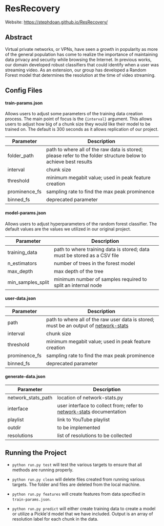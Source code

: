 # ResRecovery

Website: https://stephdoan.github.io/ResRecovery/

## Abstract

Virtual private networks, or VPNs, have seen a growth in popularity as more of the general population has come to realize the importance of maintaining data privacy and security while browsing the Internet. In previous works, our domain developed robust classifiers that could identify when a user was streaming video. As an extension, our group has developed a Random Forest model that determines the resolution at the time of video streaming.

## Config Files

#### train-params.json

Allows users to adjust some parameters of the training data creation process. The main point of focus is the `{interval}` argument. This allows users to adjust how big of a chunk size they would like their model to be trained on. The default is 300 seconds as it allows replication of our project.

| Parameter     | Description                                                                                                     |
| ------------- | --------------------------------------------------------------------------------------------------------------- |
| folder_path   | path to where all of the raw data is stored; please refer to the folder structure below to achieve best results |
| interval      | chunk size                                                                                                      |
| threshold     | minimum megabit value; used in peak feature creation                                                            |
| prominence_fs | sampling rate to find the max peak prominence                                                                   |
| binned_fs     | deprecated parameter                                                                                            |

#### model-params.json

Allows users to adjust hyperparameters of the random forest classifier. The default values are the values we utilized in our original project.

| Parameter         | Description                                                              |
| ----------------- | ------------------------------------------------------------------------ |
| training_data     | path to where training data is stored; data must be stored as a CSV file |
| n_estimators      | number of trees in the forest model                                      |
| max_depth         | max depth of the tree                                                    |
| min_samples_split | minimum number of samples required to split an internal node             |

#### user-data.json

| Parameter     | Description                                                                                                                     |
| ------------- | ------------------------------------------------------------------------------------------------------------------------------- |
| path          | path to where all of the raw user data is stored; must be an output of [network-stats](https://github.com/viasat/network-stats) |
| interval      | chunk size                                                                                                                      |
| threshold     | minimum megabit value; used in peak feature creation                                                                            |
| prominence_fs | sampling rate to find the max peak prominence                                                                                   |
| binned_fs     | deprecated parameter                                                                                                            |

#### generate-data.json

| Parameter          | Description                                                                                                     |
| ------------------ | --------------------------------------------------------------------------------------------------------------- |
| network_stats_path | location of network-stats.py                                                                                    |
| interface          | user interface to collect from; refer to [network-stats](https://github.com/viasat/network-stats) documentation |
| playlist           | link to YouTube playlist                                                                                        |
| outdir             | to be implemented                                                                                               |
| resolutions        | list of resolutions to be collected                                                                             |

## Running the Project

- <code>python run.py test</code> will test the various targets to ensure that all methods are running properly.

- <code>python run.py clean</code> will delete files created from running various targets. The folder and files are deleted from the local machine.

- <code>python run.py features</code> will create features from data specified in <code>train-params.json</code>.

- <code>python run.py predict</code> will either create training data to create a model or utilize a Pickle'd model that we have included. Output is an array of resolution label for each chunk in the data.
